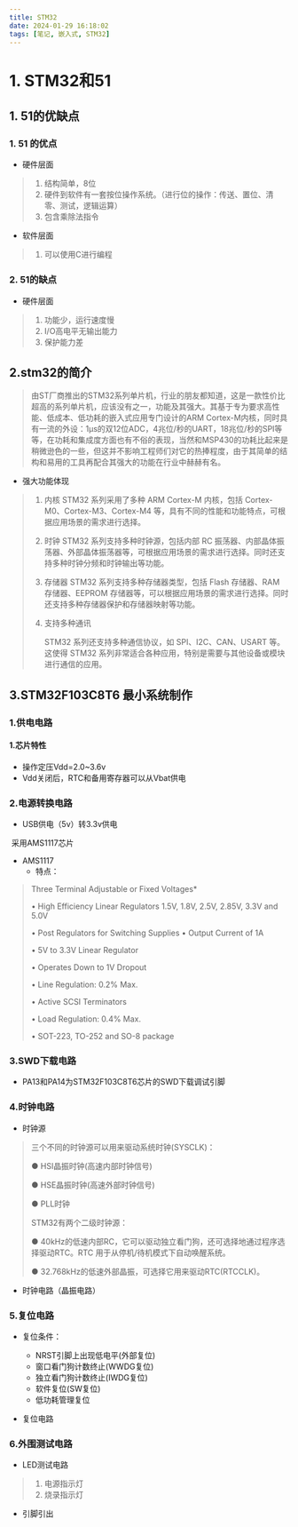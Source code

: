 ```yaml
---
title: STM32
date: 2024-01-29 16:18:02
tags: [笔记, 嵌入式, STM32]
---
```


# 1. STM32和51

## 1. 51的优缺点

### 1. 51 的优点

* 硬件层面

> 1. 结构简单，8位
> 2. 硬件到软件有一套按位操作系统。（进行位的操作：传送、置位、清零、测试，逻辑运算）
> 3. 包含乘除法指令

* 软件层面

> 1. 可以使用C进行编程

### 2. 51的缺点

* 硬件层面

> 1. 功能少，运行速度慢
> 2. I/O高电平无输出能力
> 3. 保护能力差

## 2.stm32的简介

> ​	由ST厂商推出的STM32系列单片机，行业的朋友都知道，这是一款性价比超高的系列单片机，应该没有之一，功能及其强大。其基于专为要求高性能、低成本、低功耗的嵌入式应用专门设计的ARM Cortex-M内核，同时具有一流的外设：1μs的双12位ADC，4兆位/秒的UART，18兆位/秒的SPI等等，在功耗和集成度方面也有不俗的表现，当然和MSP430的功耗比起来是稍微逊色的一些，但这并不影响工程师们对它的热捧程度，由于其简单的结构和易用的工具再配合其强大的功能在行业中赫赫有名。
>

* 强大功能体现

> 1. 内核
>    STM32 系列采用了多种 ARM Cortex-M 内核，包括 Cortex-M0、Cortex-M3、Cortex-M4 等，具有不同的性能和功能特点，可根据应用场景的需求进行选择。
>
> 2. 时钟
>    STM32 系列支持多种时钟源，包括内部 RC 振荡器、内部晶体振荡器、外部晶体振荡器等，可根据应用场景的需求进行选择。同时还支持多种时钟分频和时钟输出等功能。
> 3. 存储器
>    STM32 系列支持多种存储器类型，包括 Flash 存储器、RAM 存储器、EEPROM 存储器等，可以根据应用场景的需求进行选择。同时还支持多种存储器保护和存储器映射等功能。
>
> 4. 支持多种通讯
>
>    STM32 系列还支持多种通信协议，如 SPI、I2C、CAN、USART 等。这使得 STM32 系列非常适合各种应用，特别是需要与其他设备或模块进行通信的应用。

## 3.STM32F103C8T6 最小系统制作

### 1.供电电路

#### 1.芯片特性

* 操作定压Vdd=2.0~3.6v
* Vdd关闭后，RTC和备用寄存器可以从Vbat供电

### 2.电源转换电路

* USB供电（5v）转3.3v供电

​	采用AMS1117芯片

* AMS1117
  * 特点：

> Three Terminal Adjustable or Fixed Voltages* 
>
> • High Efficiency Linear Regulators  1.5V, 1.8V, 2.5V, 2.85V, 3.3V and 5.0V 
>
> • Post Regulators for Switching Supplies  • Output Current of 1A 
>
> • 5V to 3.3V Linear Regulator  
>
> • Operates Down to 1V Dropout 
>
> • Line Regulation: 0.2% Max. 
>
> • Active SCSI Terminators  
>
> • Load Regulation: 0.4% Max. 
>
> • SOT-223, TO-252 and SO-8 package

### 3.SWD下载电路

* PA13和PA14为STM32F103C8T6芯片的SWD下载调试引脚

### 4.时钟电路

* 时钟源

> 三个不同的时钟源可以用来驱动系统时钟(SYSCLK)： 
>
> ● HSI晶振时钟(高速内部时钟信号)  
>
> ● HSE晶振时钟(高速外部时钟信号)  
>
> ● PLL时钟 
>
> STM32有两个二级时钟源： 
>
> ● 40kHz的低速内部RC，它可以驱动独立看门狗，还可选择地通过程序选择驱动RTC。RTC 用于从停机/待机模式下自动唤醒系统。 
>
> ● 32.768kHz的低速外部晶振，可选择它用来驱动RTC(RTCCLK)。

* 时钟电路（晶振电路）

### 5.复位电路

* 复位条件：
  * NRST引脚上出现低电平(外部复位)  
  * 窗口看门狗计数终止(WWDG复位)  
  * 独立看门狗计数终止(IWDG复位)  
  * 软件复位(SW复位)  
  * 低功耗管理复位

* 复位电路

### 6.外围测试电路

* LED测试电路

> 1. 电源指示灯
> 2. 烧录指示灯

* 引脚引出

